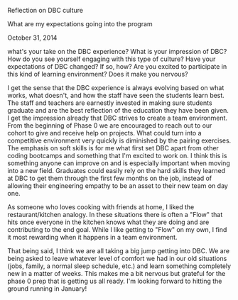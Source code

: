 Reflection on DBC culture

What are my expectations going into the program

October 31, 2014

what's your take on the DBC experience? What is your impression of DBC? How do you see yourself engaging with this type of culture? Have your expectations of DBC changed? If so, how? Are you excited to participate in this kind of learning environment? Does it make you nervous?

I get the sense that the DBC experience is always evolving based on what works, what doesn't, and how the staff have seen the students learn best. The staff and teachers are earnestly invested in making sure students graduate and are the best reflection of the education they have been given. I get the impression already that DBC strives to create a team environment. From the beginning of Phase 0 we are encouraged to reach out to our cohort to give and receive help on projects. What could turn into a competitive environment very quickly is diminished by the pairing exercises. The emphasis on soft skills is for me what first set DBC apart from other coding bootcamps and something that I'm excited to work on. I think this is something anyone can improve on and is especially important when moving into a new field. Graduates could easily rely on the hard skills they learned at DBC to get them through the first few months on the job, instead of allowing their engineering empathy to be an asset to their new team on day one.

As someone who loves cooking with friends at home, I liked the restaurant/kitchen analogy. In these situations there is often a "Flow" that hits once everyone in the kitchen knows what they are doing and are contributing to the end goal. While I like getting to "Flow" on my own, I find it most rewarding when it happens in a team environment.

That being said, I think we are all taking a big jump getting into DBC. We are being asked to leave whatever level of comfort we had in our old situations (jobs, family, a normal sleep schedule, etc.) and learn something completely new in a matter of weeks. This makes me a bit nervous but grateful for the phase 0 prep that is getting us all ready. I'm looking forward to hitting the ground running in January!
